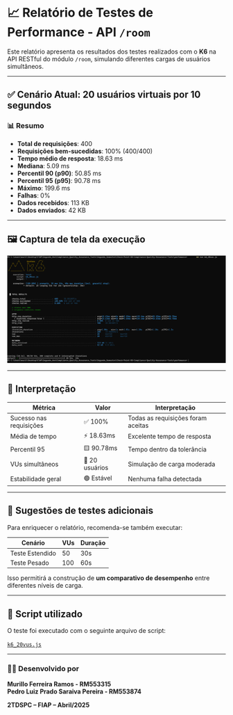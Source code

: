 
# 📈 Relatório de Testes de Performance - API `/room`

Este relatório apresenta os resultados dos testes realizados com o **K6** na API RESTful do módulo `/room`, simulando diferentes cargas de usuários simultâneos.

---

## ✅ Cenário Atual: 20 usuários virtuais por 10 segundos

### 📊 Resumo

- **Total de requisições**: 400
- **Requisições bem-sucedidas**: 100% (400/400)
- **Tempo médio de resposta**: 18.63 ms
- **Mediana**: 5.09 ms
- **Percentil 90 (p90)**: 50.85 ms
- **Percentil 95 (p95)**: 90.78 ms
- **Máximo**: 199.6 ms
- **Falhas**: 0%
- **Dados recebidos**: 113 KB
- **Dados enviados**: 42 KB

---

## 🖼 Captura de tela da execução 

![Teste de Perfomance com 20 usuários](assets/k6-test-20vus.png)

---

## 📌 Interpretação

| Métrica                    | Valor               | Interpretação                             |
|---------------------------|---------------------|-------------------------------------------|
| Sucesso nas requisições   | ✅ 100%              | Todas as requisições foram aceitas        |
| Média de tempo             | ⚡ 18.63ms           | Excelente tempo de resposta               |
| Percentil 95               | 🟨 90.78ms           | Tempo dentro da tolerância                |
| VUs simultâneos            | 👥 20 usuários       | Simulação de carga moderada               |
| Estabilidade geral         | 🟢 Estável           | Nenhuma falha detectada                   |

---

## 🧪 Sugestões de testes adicionais

Para enriquecer o relatório, recomenda-se também executar:

| Cenário         | VUs | Duração |
|-----------------|-----|---------|
| Teste Estendido | 50  | 30s     |
| Teste Pesado    | 100 | 60s     |

Isso permitirá a construção de **um comparativo de desempenho** entre diferentes níveis de carga.

---

## 📜 Script utilizado

O teste foi executado com o seguinte arquivo de script:

[`k6_20vus.js`](./k6_20vus.js)

---

### 👨‍💻 Desenvolvido por

**Murillo Ferreira Ramos - RM553315** \
**Pedro Luiz Prado Saraiva Pereira - RM553874**

**2TDSPC – FIAP – Abril/2025**
